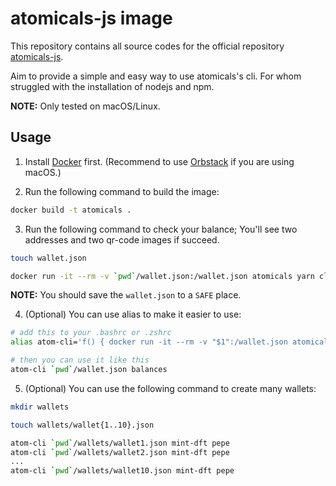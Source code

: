 # atomicals-js image

This repository contains all source codes for the official repository [atomicals-js](https://github.com/atomicals/atomicals-js).

Aim to provide a simple and easy way to use atomicals's cli. For whom struggled with the installation of nodejs and npm.

**NOTE:** Only tested on macOS/Linux.

## Usage

1. Install [Docker](https://docs.docker.com/engine/install/#supported-platforms) first. (Recommend to use [Orbstack](https://orbstack.dev/) if you are using macOS.)

2. Run the following command to build the image:

```bash
docker build -t atomicals .
```

3. Run the following command to check your balance; You'll see two addresses and two qr-code images if succeed.

```bash
touch wallet.json

docker run -it --rm -v `pwd`/wallet.json:/wallet.json atomicals yarn cli balances
```

**NOTE:** You should save the `wallet.json` to a `SAFE` place.

4. (Optional) You can use alias to make it easier to use:

```bash
# add this to your .bashrc or .zshrc
alias atom-cli='f() { docker run -it --rm -v "$1":/wallet.json atomicals yarn cli "${@:2}"; unset -f f; }; f'

# then you can use it like this
atom-cli `pwd`/wallet.json balances
```

5. (Optional) You can use the following command to create many wallets:

```bash
mkdir wallets

touch wallets/wallet{1..10}.json

atom-cli `pwd`/wallets/wallet1.json mint-dft pepe
atom-cli `pwd`/wallets/wallet2.json mint-dft pepe
...
atom-cli `pwd`/wallets/wallet10.json mint-dft pepe

```
